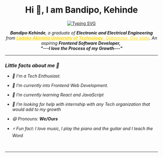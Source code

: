 <h1 color="#ffd900" align="center">Hi 👋, I am Bandipo, Kehinde</h1>

<p  align="center" >
<a href="https://git.io/typing-svg"><img src="https://readme-typing-svg.herokuapp.com?font=Fira+Code&pause=1000&color=FFD900&random=false&width=435&lines=Hey!+Welcome+to+my+Profile;+I+am+a+Frontend+Software+Developer" alt="Typing SVG" /></a>
</p>

<p align="center">
  <em>
    <b>Bandipo Kehinde</b>, a graduate of <b>Electronic and Electrical Engineering</b> from <a style= "color:gold" href="https://www.lautech.edu.ng/"> <b>Ladoke Akintola University of Technology</b>, Ogbomoso, Oyo state</a>.
    An aspiring <b>Frontend Software Developer,</b>&nbsp; <br>
  <b><i>"---I love the Process of my Growth---"</i></b>
</p>

---

<h3>Little facts about me 🧑</h3>

- 🧞 I'm a Tech Enthusiast.
- 🔭 I’m currently into Frontend Web Development.
- 🌱 I’m currently learning React and JavaScript
- 🤔 I’m looking for help with internship with any Tech organization that would add to my growth
- 😄 Pronouns: <b>We/Ours</b>
- ⚡ Fun fact: I love music, I play the piano and the guitar and I teach the Word

  <br>

---
